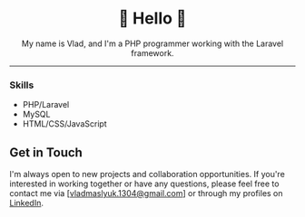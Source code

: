 <div align="center">
  <h1>👋 Hello 👋</h1>
  <p>My name is Vlad, and I'm a PHP programmer working with the Laravel framework.</p>
</div>

---

### Skills

- PHP/Laravel
- MySQL 
- HTML/CSS/JavaScript

## Get in Touch

I'm always open to new projects and collaboration opportunities. If you're interested in working together or have any questions, please feel free to contact me via [vladmaslyuk.1304@gmail.com] or through my profiles on [LinkedIn].

[LinkedIn]: https://www.linkedin.com/in/vladyslav-masluik-b77141283/
